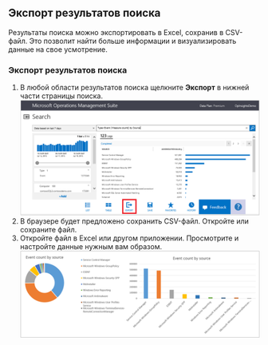 ## Экспорт результатов поиска
Результаты поиска можно экспортировать в Excel, сохранив в CSV-файл. Это позволит найти больше информации и визуализировать данные на свое усмотрение.

### Экспорт результатов поиска
1. В любой области результатов поиска щелкните **Экспорт** в нижней части страницы поиска. ![Экспорт из поиска](./media/operational-insights-export/export-search.png)
2. В браузере будет предложено сохранить CSV-файл. Откройте или сохраните файл.
3. Откройте файл в Excel или другом приложении. Просмотрите и настройте данные нужным вам образом.![Результаты в Excel](./media/operational-insights-export/export-excel.png)

<!---HONumber=August15_HO6-->